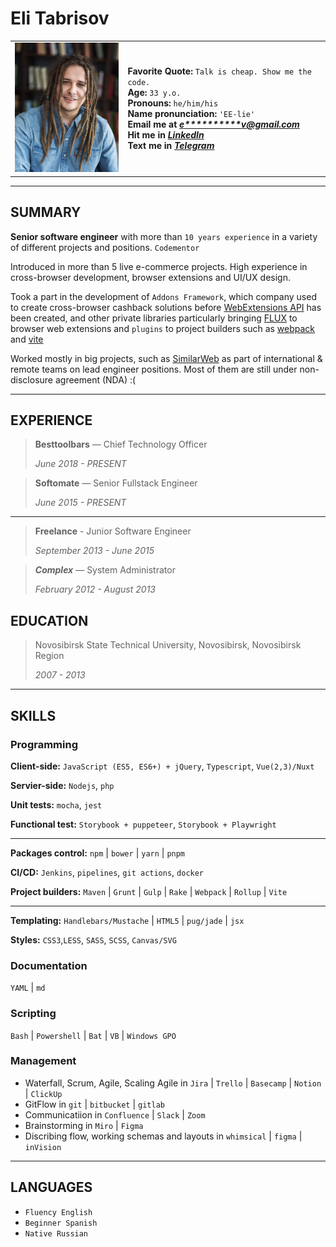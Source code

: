 # Eli Tabrisov 

|                                              |              | 
| ---------------------------------------------|  ----------- |
| ![Profile Photo!](./assets/profile_photo.png "Eli photo") | **Favorite Quote:** `Talk is cheap. Show me the code.` <br> **Age:** `33 y.o.`<br> **Pronouns:** `he/him/his` <br> **Name pronunciation:** `'EE-lie'` <br> **Email me at** ***[e\*\*\*\*\*\*\*\*\*\*v@gmail.com](<mailto:eli.tabrisov@gmail.com>)*** <br> **Hit me in** ***[LinkedIn](https://www.linkedin.com/in/elitab/)*** <br> **Text me in** ***[Telegram](https://t.me/EliTabrisov)***  |

---

## SUMMARY

**Senior software engineer** with more than `10 years experience` in a variety of different projects and positions. `Codementor`  

Introduced in more than 5 live e-commerce projects. High experience in cross-browser development, browser extensions and UI/UX design. 

Took a part in the development of `Addons Framework`, which company used to create cross-browser cashback solutions before [WebExtensions API](https://developer.mozilla.org/en-US/docs/Mozilla/Add-ons/WebExtensions/Browser_support_for_JavaScript_APIs) has been created, and other private libraries particularly bringing [FLUX](https://www.qsstechnosoft.com/blog/how-flux-architecture-used-in-web-development/#:~:text=A%20Flux%20is%20an%20architectural,React%20to%20enhance%20their%20scalability.) to browser web extensions and `plugins` to project builders such as [webpack](https://webpack.js.org/) and [vite](https://vitejs.dev/)  

Worked mostly in big projects, such as [SimilarWeb](https://www.similarweb.com/) as part of international & remote teams on lead engineer positions. Most of them are still under non-disclosure agreement (NDA) :( 

---

## EXPERIENCE

> **Besttoolbars** —  Chief Technology Officer
>
> _June 2018 - PRESENT_

> **Softomate** —  Senior Fullstack Engineer
>
> _June 2015 - PRESENT_

---

> **Freelance** - Junior Software Engineer
>
> _September 2013 - June 2015_

> ***Complex*** — System Administrator
>
> _February 2012 - August 2013_

## EDUCATION

> Novosibirsk State Technical University, Novosibirsk, Novosibirsk Region
> 
> _2007 - 2013_

---

## SKILLS

### Programming

**Client-side:** `JavaScript (ES5, ES6+) + jQuery`, `Typescript`, `Vue(2,3)/Nuxt`

**Servier-side:** `Nodejs`, `php`

**Unit tests:** `mocha`, `jest`

**Functional test:** `Storybook + puppeteer`, `Storybook + Playwright`

---

**Packages control:** `npm` | `bower` | `yarn` | `pnpm`

**CI/CD:** `Jenkins`, `pipelines`, `git actions`, `docker`

**Project builders:** `Maven` | `Grunt` | `Gulp` | `Rake` | `Webpack` | `Rollup` | `Vite`

---

**Templating:** `Handlebars/Mustache` | `HTML5` | `pug/jade` | `jsx`

**Styles:** `CSS3`,`LESS`, `SASS`, `SCSS`, `Canvas/SVG`


### Documentation

`YAML` | `md`

### Scripting

`Bash` | `Powershell` | `Bat`  | `VB` | `Windows GPO`

### Management

 - Waterfall, Scrum, Agile, Scaling Agile in `Jira` | `Trello` | `Basecamp` | `Notion` | `ClickUp` 
 - GitFlow in `git` | `bitbucket` | `gitlab`
 - Communicatiion in `Confluence` | `Slack` | `Zoom`
 - Brainstorming in `Miro` | `Figma`
 - Discribing flow, working schemas and layouts in `whimsical` | `figma` | `inVision`

---

## LANGUAGES

 - `Fluency English`
 - `Beginner Spanish`
 - `Native Russian`